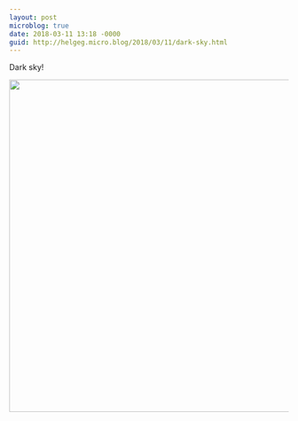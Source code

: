 ```yaml
---
layout: post
microblog: true
date: 2018-03-11 13:18 -0000
guid: http://helgeg.micro.blog/2018/03/11/dark-sky.html
---
```

Dark sky!

<img src="http://microblog.helgegudmundsen.com/uploads/2018/40af644cd8.jpg" width="600" height="600" />
